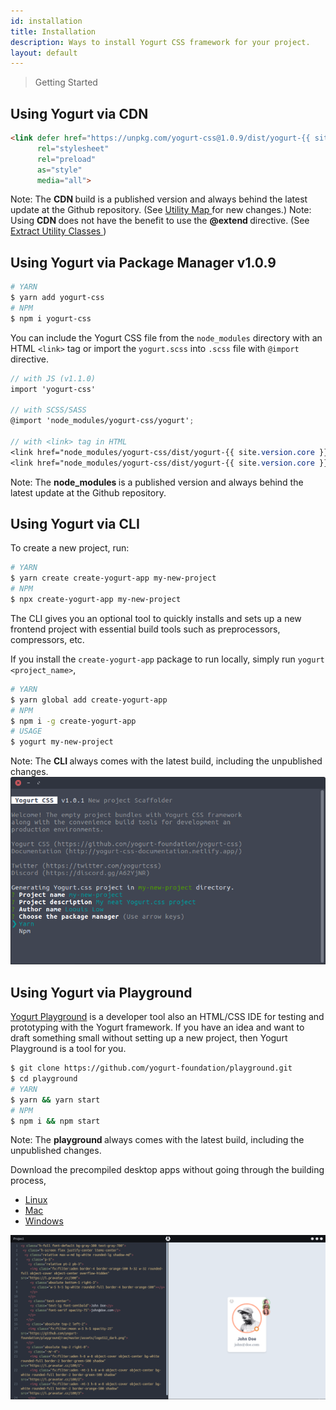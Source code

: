 ```yaml
---
id: installation
title: Installation
description: Ways to install Yogurt CSS framework for your project.
layout: default
---
```


> Getting Started

## Using Yogurt via CDN

```html
<link defer href="https://unpkg.com/yogurt-css@1.0.9/dist/yogurt-{{ site.version.core }}_solidcore.min.css"
      rel="stylesheet"
      rel="preload"
      as="style"
      media="all">
```

<y class="mt-4 mx-4 p-3 border-l-8 border-gray-600 text-sm text-gray-600 bg-gray-200">
  <span class="pr-1 font-semibold">
    Note:
  </span>
  The
  <strong>
    CDN
  </strong>
  build is a published version and always behind the latest update at the Github repository. (See
  <a href="/utility-map/">
    Utility Map
  </a> for new changes.)
</y>

<y class="mt-2 mb-4 mx-4 p-3 border-l-8 border-orange-600 text-sm text-orange-600 bg-orange-200">
  <span class="pr-1 font-semibold">
    Note:
  </span>
  Using
  <strong>
  CDN
  </strong>
  does not have the benefit to use the
  <strong>
    @extend
  </strong>
  directive. (See
  <a href="/extract-utility-classes/">
    Extract Utility Classes
  </a>)
</y>

## Using Yogurt via Package Manager <span class="ml-1 px-2 py-1 text-sm text-gray-600 bg-gray-300">v1.0.9</span>

```bash
# YARN
$ yarn add yogurt-css
# NPM
$ npm i yogurt-css
````

You can include the Yogurt CSS file from the `node_modules` directory with an HTML `<link>` tag or import the `yogurt.scss` into `.scss` file with `@import` directive.

```scss
// with JS (v1.1.0)
import 'yogurt-css'

// with SCSS/SASS
@import 'node_modules/yogurt-css/yogurt';

// with <link> tag in HTML
<link href="node_modules/yogurt-css/dist/yogurt-{{ site.version.core }}_solidcore.css">
<link href="node_modules/yogurt-css/dist/yogurt-{{ site.version.core }}_solidcore.min.css">
```

<y class="my-4 mx-4 p-3 border-l-8 border-gray-600 text-sm text-gray-600 bg-gray-200">
  <span class="pr-1 font-semibold">
    Note:
  </span>
  The
  <strong>
    node_modules
  </strong>
  is a published version and always behind the latest update at the Github repository.
</y>

## Using Yogurt via CLI

To create a new project, run:

```bash
# YARN
$ yarn create create-yogurt-app my-new-project
# NPM
$ npx create-yogurt-app my-new-project
```

The CLI gives you an optional tool to quickly installs and sets up a new frontend project with essential build tools such as preprocessors, compressors, etc.

If you install the `create-yogurt-app` package to run locally, simply run `yogurt <project_name>`,

```bash
# YARN
$ yarn global add create-yogurt-app
# NPM
$ npm i -g create-yogurt-app
# USAGE
$ yogurt my-new-project
```

<y class="my-4 mx-4 p-3 border-l-8 border-gray-600 text-sm text-gray-600 bg-gray-200">
  <span class="pr-1 font-semibold">
    Note:
  </span>
  The
  <strong>
    CLI
  </strong>
  always comes with the latest build, including the unpublished changes.
</y>

<y class="mx-4 py-4">
  <img theme=""
       class="filter saturate-5 w-full h-full object-fit object-center rounded-lg"
       src="/images/content/yogurt_cli_screenshot_01.png">
</y>

## Using Yogurt via Playground

[Yogurt Playground](https://github.com/yogurt-foundation/playground) is a developer tool also an HTML/CSS IDE for testing and prototyping with the Yogurt framework. If you have an idea and want to draft something small without setting up a new project, then Yogurt Playground is a tool for you.

```bash
$ git clone https://github.com/yogurt-foundation/playground.git
$ cd playground
# YARN
$ yarn && yarn start
# NPM
$ npm i && npm start
```

<y class="my-4 mx-4 p-3 border-l-8 border-gray-600 text-sm text-gray-600 bg-gray-200">
  <span class="pr-1 font-semibold">
    Note:
  </span>
  The
  <strong>
    playground
  </strong>
  always comes with the latest build, including the unpublished changes.
</y>

Download the precompiled desktop apps without going through the building process,

- [Linux](https://github.com/yogurt-foundation/playground/releases/download/0.1.2-beta/yogurt-playground-0.1.2-linux-x64.tar.gz)
- [Mac](https://github.com/yogurt-foundation/playground/releases/download/0.1.2-beta/yogurt-playground-0.1.2-mac-x64.zip)
- [Windows](https://github.com/yogurt-foundation/playground/releases/download/0.1.2-beta/yogurt-playground-0.1.2-win-x64.tar.gz)

<y class="mx-4 py-4">
  <img theme=""
       class="filter saturate-5 w-full h-full object-fit object-center rounded-lg"
       src="/images/content/yogurt_playground_screenshot_01.png">
</y>

